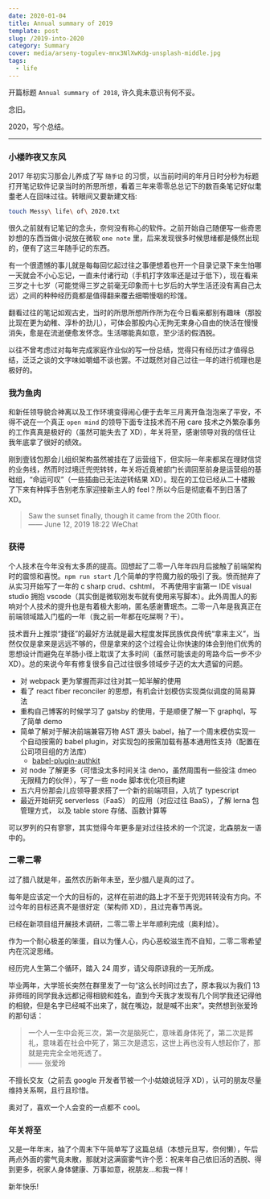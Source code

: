 ```yaml
---
date: 2020-01-04
title: Annual summary of 2019
template: post
slug: /2019-into-2020
category: Summary
cover: media/arseny-togulev-mnx3NlXwKdg-unsplash-middle.jpg
tags:
  - life
---
```

开篇标题 `Annual summary of 2018`, 许久竟未意识有何不妥。

念旧。

2020，写个总结。

---

### 小楼昨夜又东风

2017 年初实习那会儿养成了写 `随手记` 的习惯，以当前时间的年月日时分秒为标题打开笔记软件记录当时的所思所想，看着三年来零零总总记下的数百条笔记好似耄耋老人在回味过往。转眼间又要新建文档:

```bash
touch Messy\ life\ of\ 2020.txt
```

很久之前就有记笔记的念头，奈何没有称心的软件。之前开始自己随便写一些奇思妙想的东西当做小说放在微软 `one note` 里，后来发现很多时候思绪都是倏然出现的，便有了这三年随手记的东西。

有一个很遗憾的事儿就是每每回忆起过往之事便想着也开一个目录记录下来生怕哪一天就会不小心忘记，一直未付诸行动（手机打字效率还是过于低下），现在看来三岁之十七岁（可能觉得三岁之前毫无印象而十七岁后的大学生活还没有离自己太远）之间的种种经历竟都是值得翻来覆去细嚼慢咽的珍馐。

翻看过往的笔记如观古史，当时的所思所想所作所为在今日看来都别有趣味（那股比现在更为幼稚、淳朴的劲儿），可体会那股内心无拘无束身心自由的快活在慢慢消失，愈是在流逝便愈发怀念。生活哪能真如意，至少活的假洒脱。

以往不曾考虑过对每年完成家庭作业似的写一份总结，觉得只有经历过才值得总结，泛泛之谈的文字味如嚼蜡不谈也罢。不过既然对自己过往一年的进行梳理也是极好的。

### 我为鱼肉

和新任领导貌合神离以及工作环境变得闹心便于去年三月离开鱼泡泡来了平安，不得不说在一个真正 `open mind` 的领导下面专注技术而不用 care 技术之外繁杂事务的工作真真是极好的（虽然可能失去了 XD），年关将至，感谢领导对我的信任让我年底拿了很好的绩效。

刚到壹钱包那会儿组织架构虽然被挂在了运营组下，但实际一年来都呆在理财信贷的业务线，然而时过境迁兜兜转转，年关将近竟被部门长调回至前身是运营组的基础组，“命运可叹”（一些插曲已无法逆转结果 XD）。现在的工位已经从二十楼搬了下来有种挥手告别老东家迎接新主人的 feel？所以今后是彻底看不到日落了 XD。

> Saw the sunset finally, though it came from the 20th floor.<br />
> —— June 12, 2019 18:22 WeChat

### 获得

个人技术在今年没有太多质的提高。回想起了二零一八年年四月后接触了前端架构时的震惊和喜悦。`npm run start` 几个简单的字符魔力般的吸引了我。愤而抛弃了从实习开始写了一年的 c sharp crud、cshtml， 不再使用宇宙第一 IDE visual studio 拥抱 vscode（其实倒是微软刚发布就有使用来写脚本）。此外周围人的影响对个人技术的提升也是有着极大影响，匿名感谢曹珉杰。二零一八年是我真正在前端领域踏入门槛的一年（我之前一年都在吃屎啊？干）。

技术晋升上推崇“捷径”的最好方法就是最大程度发挥民族优良传统“拿来主义”，当然仅仅是拿来是远远不够的，但是拿来的这个过程会让你快速的体会到他们优秀的思想设计而避免在羊肠小径上耽误了太多时间（虽然可能该走的弯路今后一步不少 XD）。总的来说今年有修复很多自己过往很多领域步子迈的太大遗留的问题。

- 对 webpack 更为掌握而非过往对其一知半解的使用
- 看了 react fiber reconciler 的思想，有机会计划模仿实现类似调度的简易算法
- 重构自己博客的时候学习了 gatsby 的使用，于是顺便了解一下 graphql，写了简单 demo
- 简单了解对于解决前端兼容万物 AST 源头 babel，抽了一个周末模仿实现一个自动按需的 babel plugin，对实现包的按需加载有基本通用性支持（配置在公司项目组的方法库）
  - [babel-plugin-authkit](https://github.com/justwink/babel-plugin-authkit)
- 对 node 了解更多（可惜没太多时间关注 deno，虽然周围有一些投注 dmeo 无限精力的伙伴），写了一些 node 脚本优化项目构建
- 五六月份那会儿应领导要求搭了一个新的前端项目，入坑了 typescript
- 最近开始研究 serverless（FaaS） 的应用（对应过往 BaaS），了解 lerna 包管理方式， 以及 table store 存储、函数计算等

可以罗列的只有寥寥，其实觉得今年更多是对过往技术的一个沉淀，北森朋友一语中的。

### 二零二零

过了腊八就是年，虽然农历新年未至，至少腊八是真的过了。

每年是应该定一个大的目标的，这样在前进的路上才不至于兜兜转转没有方向。不过今年的目标还真不是很好定（架构师 XD），且过完春节再说。

已经在新项目组开展技术调研，二零二零上半年顺利完成（奥利给）。

作为一个耐心极差的笨蛋，自以为懂人心，内心恶蛟滋生而不自知，二零二零希望内在沉淀思绪。

经历完人生第二个循环，踏入 24 周岁，请父母原谅我的一无所成。

毕业两年，大学班长突然在群里发了一句“这么长时间过去了，原本我以为我们 13 非师班的同学我永远都记得相貌和姓名，直到今天我才发现有几个同学我还记得他的相貌，但是名字已经喊不出来了，就在嘴边，就是喊不出来”。突然想到张爱玲的那句话：

> 一个人一生中会死三次，第一次是脑死亡，意味着身体死了，第二次是葬礼，意味着在社会中死了，第三次是遗忘，这世上再也没有人想起你了，那就是完完全全地死透了。<br />
> —— 张爱玲

不擅长交友（之前去 google 开发者节被一个小姑娘说轻浮 XD），认可的朋友尽量维持关系啊，且行且珍惜。

奥对了，喜欢一个人会变的一点都不 cool。

### 年关将至

又是一年年末，抽了个周末下午简单写了这篇总结（本想元旦写，奈何懒），午后两点外面的雾气竟未散，那就对这满窗雾气许个愿：祝来年自己依旧活的洒脱、得到更多，祝家人身体健康、万事如意，祝朋友...和我一样！

新年快乐!
